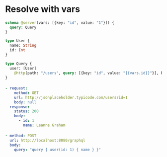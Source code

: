 # Resolve with vars

####

```graphql @server
schema @server(vars: [{key: "id", value: "1"}]) {
  query: Query
}

type User {
  name: String
  id: Int
}

type Query {
  user: [User]
    @http(path: "/users", query: [{key: "id", value: "{{vars.id}}"}], baseURL: "http://jsonplaceholder.typicode.com")
}
```

####

```yml @mock
- request:
    method: GET
    url: http://jsonplaceholder.typicode.com/users?id=1
    body: null
  response:
    status: 200
    body:
      - id: 1
        name: Leanne Graham
```

####

```yml @assert
- method: POST
  url: http://localhost:8080/graphql
  body:
    query: "query { user(id: 1) { name } }"
```
